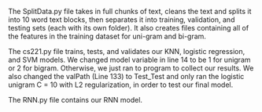 The SplitData.py file takes in full chunks of text, cleans the text and splits it into 10 
word text blocks, then separates it into training, validation, and testing sets (each with
its own folder). It also creates files containing all of the features in the training 
dataset for uni-gram and bi-gram.

The cs221.py file trains, tests, and validates our KNN, logistic regression, and SVM
models. We changed model variable in line 14 to be 1 for unigram or 2 for bigram.
Otherwise, we just ran to program to collect our results. We also changed the valPath
(Line 133) to Test_Test and only ran the logistic unigram C = 10 with L2 regularization,
in order to test our final model.

The RNN.py file contains our RNN model.

